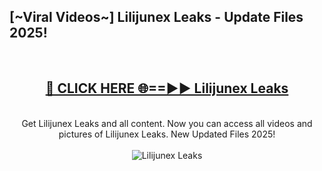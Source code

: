 <h2>[~Viral Videos~] Lilijunex Leaks - Update Files 2025!</h2>
<br>
<div align="center">
<h2><a href="https://betterlinks.top/A2PfLJ" rel="nofollow">🔴 CLICK HERE 🌐==►► Lilijunex Leaks</a></h2>
<br>
Get Lilijunex Leaks and all content. Now you can access all videos and pictures of Lilijunex Leaks. New Updated Files 2025!
<br>
<br>
<a href="https://betterlinks.top/A2PfLJ" rel="nofollow" data-target="animated-image.originalLink"><img src="https://i.ibb.co.com/WyWwxjT/player-gif2.gif" alt="Lilijunex Leaks" style="max-width: 100%; display: inline-block;" data-target="animated-image.originalImage"></a>
</div>
<br>

